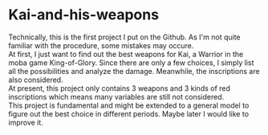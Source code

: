 # Kai-and-his-weapons

Technically, this is the first project I put on the Github. As I'm not quite familiar with the procedure, some mistakes may occure. <br>
At first, I just want to find out the best weapons for Kai, a Warrior in the moba game King-of-Glory. Since there are only a few choices, I simply list all the possibilities and analyze the damage. Meanwhile, the inscriptions are also considered.<br>
At present, this project only contains 3 weapons and 3 kinds of red inscriptions which means many variables are still not considered. <br>
This project is fundamental and might be extended to a general model to figure out the best choice in different periods. Maybe later I would like to improve it.
